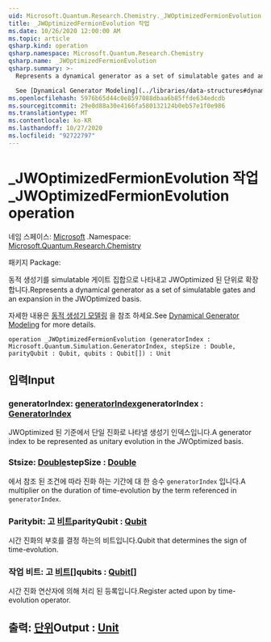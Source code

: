 ```yaml
---
uid: Microsoft.Quantum.Research.Chemistry._JWOptimizedFermionEvolution
title: _JWOptimizedFermionEvolution 작업
ms.date: 10/26/2020 12:00:00 AM
ms.topic: article
qsharp.kind: operation
qsharp.namespace: Microsoft.Quantum.Research.Chemistry
qsharp.name: _JWOptimizedFermionEvolution
qsharp.summary: >-
  Represents a dynamical generator as a set of simulatable gates and an expansion in the JWOptimized basis.

  See [Dynamical Generator Modeling](../libraries/data-structures#dynamical-generator-modeling) for more details.
ms.openlocfilehash: 5976b65d44c0e8597088dbaa6b85ffde634edcdb
ms.sourcegitcommit: 29e0d88a30e4166fa580132124b0eb57e1f0e986
ms.translationtype: MT
ms.contentlocale: ko-KR
ms.lasthandoff: 10/27/2020
ms.locfileid: "92722797"
---
```

# <a name="_jwoptimizedfermionevolution-operation"></a><span data-ttu-id="76d05-102">_JWOptimizedFermionEvolution 작업</span><span class="sxs-lookup"><span data-stu-id="76d05-102">_JWOptimizedFermionEvolution operation</span></span>

<span data-ttu-id="76d05-103">네임 스페이스: [Microsoft](xref:Microsoft.Quantum.Research.Chemistry) .</span><span class="sxs-lookup"><span data-stu-id="76d05-103">Namespace: [Microsoft.Quantum.Research.Chemistry](xref:Microsoft.Quantum.Research.Chemistry)</span></span>

<span data-ttu-id="76d05-104">패키지 [](https://nuget.org/packages/)</span><span class="sxs-lookup"><span data-stu-id="76d05-104">Package: [](https://nuget.org/packages/)</span></span>


<span data-ttu-id="76d05-105">동적 생성기를 simulatable 게이트 집합으로 나타내고 JWOptimized 된 단위로 확장 합니다.</span><span class="sxs-lookup"><span data-stu-id="76d05-105">Represents a dynamical generator as a set of simulatable gates and an expansion in the JWOptimized basis.</span></span>

<span data-ttu-id="76d05-106">자세한 내용은 [동적 생성기 모델링](../libraries/data-structures#dynamical-generator-modeling) 을 참조 하세요.</span><span class="sxs-lookup"><span data-stu-id="76d05-106">See [Dynamical Generator Modeling](../libraries/data-structures#dynamical-generator-modeling) for more details.</span></span>

```qsharp
operation _JWOptimizedFermionEvolution (generatorIndex : Microsoft.Quantum.Simulation.GeneratorIndex, stepSize : Double, parityQubit : Qubit, qubits : Qubit[]) : Unit
```


## <a name="input"></a><span data-ttu-id="76d05-107">입력</span><span class="sxs-lookup"><span data-stu-id="76d05-107">Input</span></span>

### <a name="generatorindex--generatorindex"></a><span data-ttu-id="76d05-108">generatorIndex: [generatorIndex](xref:Microsoft.Quantum.Simulation.GeneratorIndex)</span><span class="sxs-lookup"><span data-stu-id="76d05-108">generatorIndex : [GeneratorIndex](xref:Microsoft.Quantum.Simulation.GeneratorIndex)</span></span>

<span data-ttu-id="76d05-109">JWOptimized 된 기준에서 단일 진화로 나타낼 생성기 인덱스입니다.</span><span class="sxs-lookup"><span data-stu-id="76d05-109">A generator index to be represented as unitary evolution in the JWOptimized basis.</span></span>


### <a name="stepsize--double"></a><span data-ttu-id="76d05-110">Stsize: [Double](xref:microsoft.quantum.lang-ref.double)</span><span class="sxs-lookup"><span data-stu-id="76d05-110">stepSize : [Double](xref:microsoft.quantum.lang-ref.double)</span></span>

<span data-ttu-id="76d05-111">에서 참조 된 조건에 따라 진화 하는 기간에 대 한 승수 `generatorIndex` 입니다.</span><span class="sxs-lookup"><span data-stu-id="76d05-111">A multiplier on the duration of time-evolution by the term referenced in `generatorIndex`.</span></span>


### <a name="parityqubit--qubit"></a><span data-ttu-id="76d05-112">Paritybit: 고 [비트](xref:microsoft.quantum.lang-ref.qubit)</span><span class="sxs-lookup"><span data-stu-id="76d05-112">parityQubit : [Qubit](xref:microsoft.quantum.lang-ref.qubit)</span></span>

<span data-ttu-id="76d05-113">시간 진화의 부호를 결정 하는의 비트입니다.</span><span class="sxs-lookup"><span data-stu-id="76d05-113">Qubit that determines the sign of time-evolution.</span></span>


### <a name="qubits--qubit"></a><span data-ttu-id="76d05-114">작업 비트: 고 [비트](xref:microsoft.quantum.lang-ref.qubit)[]</span><span class="sxs-lookup"><span data-stu-id="76d05-114">qubits : [Qubit](xref:microsoft.quantum.lang-ref.qubit)[]</span></span>

<span data-ttu-id="76d05-115">시간 진화 연산자에 의해 처리 된 등록입니다.</span><span class="sxs-lookup"><span data-stu-id="76d05-115">Register acted upon by time-evolution operator.</span></span>



## <a name="output--unit"></a><span data-ttu-id="76d05-116">출력: [단위](xref:microsoft.quantum.lang-ref.unit)</span><span class="sxs-lookup"><span data-stu-id="76d05-116">Output : [Unit](xref:microsoft.quantum.lang-ref.unit)</span></span>

